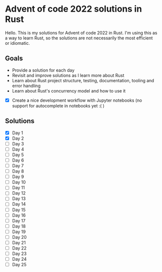 # Advent of code 2022 solutions in Rust

Hello. This is my solutions for Advent of code 2022 in Rust. I'm using this as a way to learn Rust, so the solutions are not necessarily the most efficient or idiomatic.

## Goals

- Provide a solution for each day
- Revisit and improve solutions as I learn more about Rust
- Learn about Rust project structure, testing, documentation, tooling and error handling
- Learn about Rust's concurrency model and how to use it
- [x] Create a nice development workflow with Jupyter notebooks (no support for autocomplete in notebooks yet :( )

## Solutions

- [x] Day 1
- [x] Day 2
- [ ] Day 3
- [ ] Day 4
- [ ] Day 5
- [ ] Day 6
- [ ] Day 7
- [ ] Day 8
- [ ] Day 9
- [ ] Day 10
- [ ] Day 11
- [ ] Day 12
- [ ] Day 13
- [ ] Day 14
- [ ] Day 15
- [ ] Day 16
- [ ] Day 17
- [ ] Day 18
- [ ] Day 19
- [ ] Day 20
- [ ] Day 21
- [ ] Day 22
- [ ] Day 23
- [ ] Day 24
- [ ] Day 25

